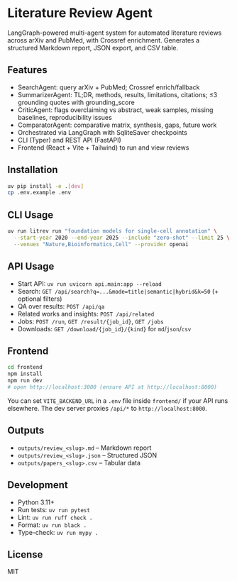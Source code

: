 # Literature Review Agent

LangGraph-powered multi-agent system for automated literature reviews across arXiv and PubMed, with Crossref enrichment. Generates a structured Markdown report, JSON export, and CSV table.

## Features
- SearchAgent: query arXiv + PubMed; Crossref enrich/fallback
- SummarizerAgent: TL;DR, methods, results, limitations, citations; ≤3 grounding quotes with grounding_score
- CriticAgent: flags overclaiming vs abstract, weak samples, missing baselines, reproducibility issues
- ComparatorAgent: comparative matrix, synthesis, gaps, future work
- Orchestrated via LangGraph with SqliteSaver checkpoints
- CLI (Typer) and REST API (FastAPI)
- Frontend (React + Vite + Tailwind) to run and view reviews

## Installation
```bash
uv pip install -e .[dev]
cp .env.example .env
```

## CLI Usage
```bash
uv run litrev run "foundation models for single-cell annotation" \
  --start-year 2020 --end-year 2025 --include "zero-shot" --limit 25 \
  --venues "Nature,Bioinformatics,Cell" --provider openai
```

## API Usage
- Start API: `uv run uvicorn api.main:app --reload`
- Search: `GET /api/search?q=...&mode=title|semantic|hybrid&k=50` (+ optional filters)
- QA over results: `POST /api/qa`
- Related works and insights: `POST /api/related`
- Jobs: `POST /run`, `GET /result/{job_id}`, `GET /jobs`
- Downloads: `GET /download/{job_id}/{kind}` for `md`/`json`/`csv`

## Frontend
```bash
cd frontend
npm install
npm run dev
# open http://localhost:3000 (ensure API at http://localhost:8000)
```
You can set `VITE_BACKEND_URL` in a `.env` file inside `frontend/` if your API runs elsewhere. The dev server proxies `/api/*` to `http://localhost:8000`.

## Outputs
- `outputs/review_<slug>.md` – Markdown report
- `outputs/review_<slug>.json` – Structured JSON
- `outputs/papers_<slug>.csv` – Tabular data

## Development
- Python 3.11+
- Run tests: `uv run pytest`
- Lint: `uv run ruff check .`
- Format: `uv run black .`
- Type-check: `uv run mypy .`

## License
MIT
